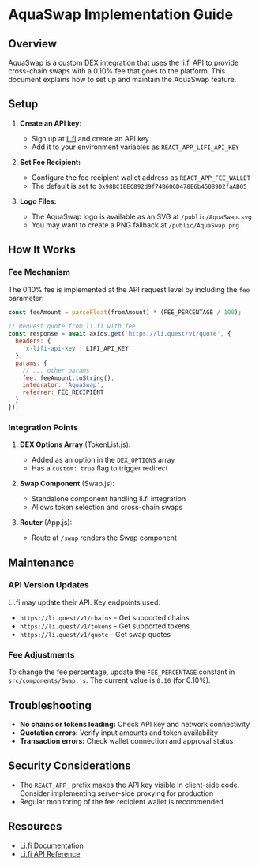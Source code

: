 # AquaSwap Implementation Guide

## Overview

AquaSwap is a custom DEX integration that uses the li.fi API to provide cross-chain swaps with a 0.10% fee that goes to the platform. This document explains how to set up and maintain the AquaSwap feature.

## Setup

1. **Create an API key:**
   - Sign up at [li.fi](https://li.fi) and create an API key
   - Add it to your environment variables as `REACT_APP_LIFI_API_KEY`

2. **Set Fee Recipient:**
   - Configure the fee recipient wallet address as `REACT_APP_FEE_WALLET`
   - The default is set to `0x98BC1BEC892d9f74B606D478E6b45089D2faAB05`

3. **Logo Files:**
   - The AquaSwap logo is available as an SVG at `/public/AquaSwap.svg`
   - You may want to create a PNG fallback at `/public/AquaSwap.png`

## How It Works

### Fee Mechanism

The 0.10% fee is implemented at the API request level by including the `fee` parameter:

```javascript
const feeAmount = parseFloat(fromAmount) * (FEE_PERCENTAGE / 100);

// Request quote from li.fi with fee
const response = await axios.get('https://li.quest/v1/quote', {
  headers: {
    'x-lifi-api-key': LIFI_API_KEY
  },
  params: {
    // ... other params
    fee: feeAmount.toString(),
    integrator: 'AquaSwap',
    referrer: FEE_RECIPIENT
  }
});
```

### Integration Points

1. **DEX Options Array** (TokenList.js):
   - Added as an option in the `DEX_OPTIONS` array
   - Has a `custom: true` flag to trigger redirect

2. **Swap Component** (Swap.js):
   - Standalone component handling li.fi integration
   - Allows token selection and cross-chain swaps

3. **Router** (App.js):
   - Route at `/swap` renders the Swap component

## Maintenance

### API Version Updates

Li.fi may update their API. Key endpoints used:
- `https://li.quest/v1/chains` - Get supported chains
- `https://li.quest/v1/tokens` - Get supported tokens
- `https://li.quest/v1/quote` - Get swap quotes

### Fee Adjustments

To change the fee percentage, update the `FEE_PERCENTAGE` constant in `src/components/Swap.js`. The current value is `0.10` (for 0.10%).

## Troubleshooting

- **No chains or tokens loading:** Check API key and network connectivity
- **Quotation errors:** Verify input amounts and token availability
- **Transaction errors:** Check wallet connection and approval status

## Security Considerations

- The `REACT_APP_` prefix makes the API key visible in client-side code. Consider implementing server-side proxying for production
- Regular monitoring of the fee recipient wallet is recommended

## Resources

- [Li.fi Documentation](https://docs.li.fi/)
- [Li.fi API Reference](https://apidocs.li.fi/) 